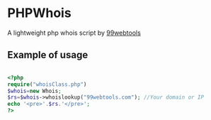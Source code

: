PHPWhois
========

A lightweight php whois script by [99webtools](http://99webtools.com)

## Example of usage

```php

<?php
require("whoisClass.php")
$whois=new Whois;
$rs=$whois->whoislookup("99webtools.com"); //Your domain or IP
echo '<pre>'.$rs.'</pre>';
?>

```
